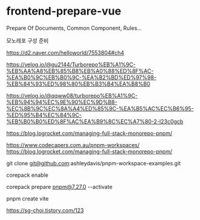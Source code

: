 # frontend-prepare-vue
Prepare Of Documents, Common Component, Rules...

모노레포 구성 준비

https://d2.naver.com/helloworld/7553804#ch4

https://velog.io/@gu2144/Turborepo%EB%A1%9C-%EB%AA%A8%EB%85%B8%EB%A0%88%ED%8F%AC-%EA%B0%9C%EB%B0%9C-%EA%B2%BD%ED%97%98-%EB%84%93%ED%98%80%EB%B3%B4%EA%B8%B0

https://velog.io/@qqww08/turborepo%EB%A1%9C-%EB%94%94%EC%9E%90%EC%9D%B8-%EC%8B%9C%EC%8A%A4%ED%85%9C-%EA%B5%AC%EC%B6%95-%ED%95%B4%EC%84%9C-%EB%B0%B0%ED%8F%AC%EA%B9%8C%EC%A7%80-2-l23c0gcb



https://blog.logrocket.com/managing-full-stack-monorepo-pnpm/

https://www.codecapers.com.au/pnpm-workspaces/
https://blog.logrocket.com/managing-full-stack-monorepo-pnpm/

git clone git@github.com:ashleydavis/pnpm-workspace-examples.git



corepack enable

corepack prepare pnpm@7.27.0 --activate

pnpm create vite


https://sg-choi.tistory.com/123